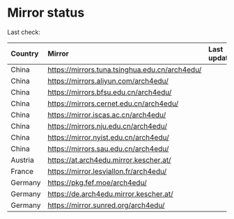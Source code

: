 <script src="./time.js"></script>
# Mirror status
Last check: <script type="text/javascript">localize(1708697778.522705);</script>

|Country|Mirror|Last update|
|:------|:-----|:----------|
|China|https://mirrors.tuna.tsinghua.edu.cn/arch4edu/|<script type="text/javascript">localize(1708669975);</script>|
|China|https://mirrors.aliyun.com/arch4edu/|<script type="text/javascript">localize(1708626571);</script>|
|China|https://mirrors.bfsu.edu.cn/arch4edu/|<script type="text/javascript">localize(1708669975);</script>|
|China|https://mirrors.cernet.edu.cn/arch4edu/|<script type="text/javascript">localize(1708669975);</script>|
|China|https://mirror.iscas.ac.cn/arch4edu/|<script type="text/javascript">localize(1708669975);</script>|
|China|https://mirrors.nju.edu.cn/arch4edu/|<script type="text/javascript">localize(1708626571);</script>|
|China|https://mirror.nyist.edu.cn/arch4edu/|<script type="text/javascript">localize(1708669975);</script>|
|China|https://mirrors.sau.edu.cn/arch4edu/|<script type="text/javascript">localize(1708669975);</script>|
|Austria|https://at.arch4edu.mirror.kescher.at/|<script type="text/javascript">localize(1708669975);</script>|
|France|https://mirror.lesviallon.fr/arch4edu/|<script type="text/javascript">localize(1708626571);</script>|
|Germany|https://pkg.fef.moe/arch4edu/|<script type="text/javascript">localize(1708669975);</script>|
|Germany|https://de.arch4edu.mirror.kescher.at/|<script type="text/javascript">localize(1708669975);</script>|
|Germany|https://mirror.sunred.org/arch4edu/|<script type="text/javascript">localize(1708669975);</script>|

<script src="./tablefilter/tablefilter.js"></script>
<script src="./table.js"></script>